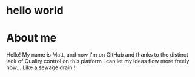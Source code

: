 # hello world 

# About me

Hello! My name is Matt, and now I'm on GitHub and thanks to the distinct lack of Quality control on this platform
I can let my ideas flow more freely now... Like a sewage drain !
